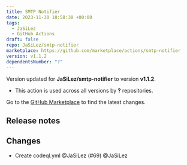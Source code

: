 ```yaml
---
title: SMTP Notifier
date: 2023-11-30 18:58:38 +00:00
tags:
  - JaSiLez
  - GitHub Actions
draft: false
repo: JaSiLez/smtp-notifier
marketplace: https://github.com/marketplace/actions/smtp-notifier
version: v1.1.2
dependentsNumber: "?"
---
```



Version updated for **JaSiLez/smtp-notifier** to version **v1.1.2**.
- This action is used across all versions by **?** repositories.

Go to the [GitHub Marketplace](https://github.com/marketplace/actions/smtp-notifier) to find the latest changes.

## Release notes

## Changes
- Create codeql.yml @JaSiLez (#69)
@JaSiLez

